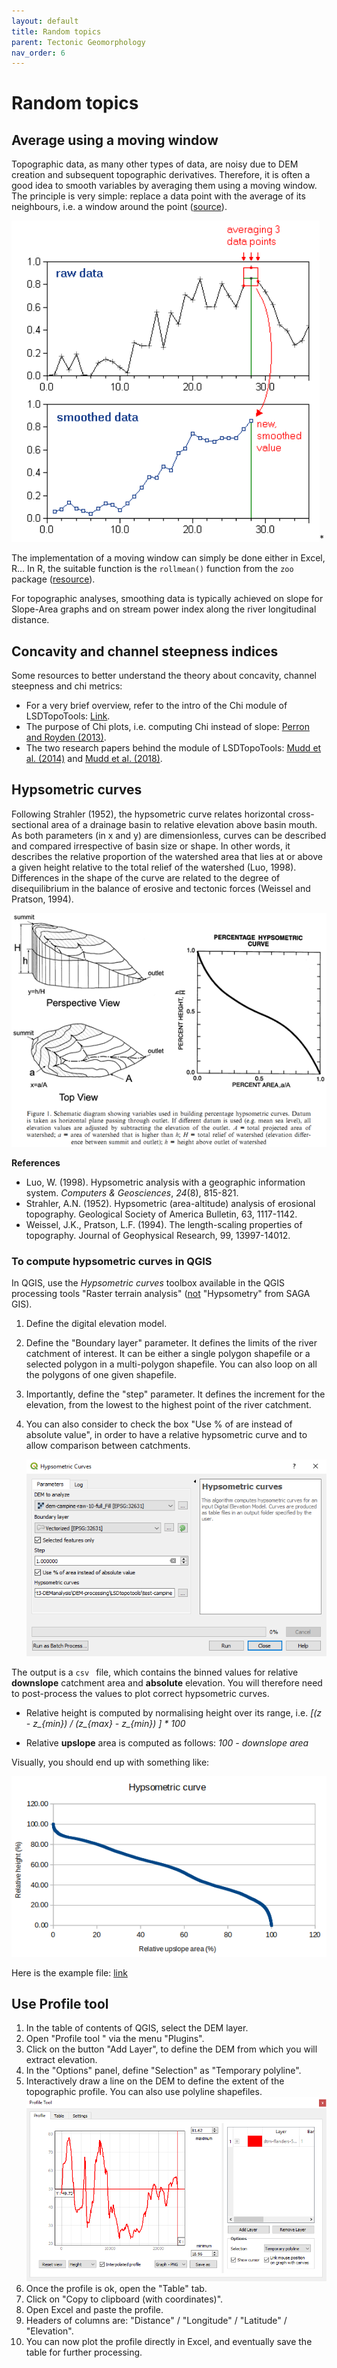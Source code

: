 ```yaml
---
layout: default
title: Random topics
parent: Tectonic Geomorphology
nav_order: 6
---
```


# Random topics

## Average using a moving window

Topographic data, as many other types of data, are noisy due to DEM creation and subsequent topographic derivatives. Therefore, it is often a good idea to smooth variables by averaging them using a moving window. The principle is very simple: replace a data point with the average of its neighbours, i.e. a window around the point ([source](http://www.statistics4u.info/fundstat_eng/cc_moving_average.html)).

![Average-moving-window](imgs/moving-window.png)*

The implementation of a moving window can simply be done either in Excel, R... In R, the suitable function is the `rollmean()` function from the `zoo` package ([resource](https://www.rdocumentation.org/packages/zoo/versions/1.8-8/topics/rollmean)). 

For topographic analyses, smoothing data is typically achieved on slope for Slope-Area graphs and on stream power index along the river longitudinal distance. 

## Concavity and channel steepness indices

Some resources to better understand the theory about concavity, channel steepness and chi metrics:

- For a very brief overview, refer to the intro of the Chi module of LSDTopoTools: [Link](https://lsdtopotools.github.io/LSDTT_documentation/LSDTT_chi_analysis.html).
- The purpose of Chi plots, i.e. computing Chi instead of slope: [Perron and Royden (2013)](http://web.mit.edu/perron/www/files/PerronRoyden13.pdf).
- The two research papers behind the module of LSDTopoTools: [Mudd et al. (2014)](https://agupubs.onlinelibrary.wiley.com/doi/full/10.1002/2013JF002981) and [Mudd et al. (2018)](https://esurf.copernicus.org/articles/6/505/2018/esurf-6-505-2018.pdf).

## Hypsometric curves

Following Strahler (1952), the hypsometric curve relates horizontal cross-sectional area of a drainage basin to relative elevation above basin mouth. As both parameters (in x and y) are dimensionless, curves can be described and compared irrespective of basin size or shape. In other words, it describes the relative proportion of the watershed area that lies at or above a given height relative to the total relief of the watershed (Luo, 1998). Differences in the shape of the curve are related to the degree of disequilibrium in the balance of erosive and tectonic forces (Weissel and Pratson, 1994).

![hypsometric-curves](imgs/hypsometric-curves.png)

**References**

- Luo, W. (1998). Hypsometric analysis with a geographic information system. *Computers & Geosciences*, *24*(8), 815-821.
- Strahler, A.N. (1952). Hypsometric (area-altitude) analysis of erosional topography. Geological Society of America Bulletin, 63, 1117-1142.
- Weissel, J.K., Pratson, L.F. (1994). The length-scaling properties of topography. Journal of Geophysical Research, 99, 13997-14012.

### To compute hypsometric curves in QGIS

In QGIS, use the *Hypsometric curves* toolbox available in the QGIS processing tools "Raster terrain analysis" (<u>not</u> "Hypsometry" from SAGA GIS).

1. Define the digital elevation model.
2. Define the "Boundary layer" parameter. It defines the limits of the river catchment of interest. It can be either a single polygon shapefile or a selected polygon in a multi-polygon shapefile. You can also loop on all the polygons of one given shapefile.
3. Importantly, define the "step" parameter. It defines the increment for the elevation, from the lowest to the highest point of the river catchment.
4. You can also consider to check the box "Use % of are instead of absolute value", in order to have a relative hypsometric curve and to allow comparison between catchments.

    ![hypsometric-curves-qgis](imgs/hypsometric-curves-qgis.png)

The output is a ``csv `` file, which contains the binned values for relative **downslope** catchment area and **absolute** elevation. You will therefore need to post-process the values to plot correct hypsometric curves.

- Relative height is computed by normalising height over its range, i.e. *[(z - z_{min}) / (z_{max} - z_{min}) ] \* 100*
  
- Relative **upslope** area is computed as follows: *100 - downslope area*

Visually, you should end up with something like: 

![hypso-example](imgs/hypso_example.png)

Here is the example file: [link](files/hypsometric-curves.ods)

## Use Profile tool

1. In the table of contents of QGIS, select the DEM layer.
2. Open "Profile tool " via the menu "Plugins".
3. Click on the button "Add Layer", to define the DEM from which you will extract elevation.
4. In the "Options" panel, define "Selection" as "Temporary polyline".
5. Interactively draw a line on the DEM to define the extent of the topographic profile. You can also use polyline shapefiles.
   ![Profile-tool_image](imgs/Profile-tool.png)
6. Once the profile is ok, open the "Table" tab.
7. Click on "Copy to clipboard (with coordinates)".
8. Open Excel and paste the profile.
9. Headers of columns are: "Distance" / "Longitude" / "Latitude" / "Elevation".
10. You can now plot the profile directly in Excel, and eventually save the table for further processing.
